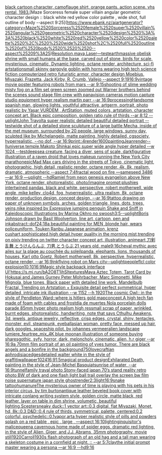 [black cartoon character, camoflauge shirt, orange pants. action scene. vhs rental, 1983.](https://www.ebank.nz/aiartgenerator?category=black%2520cartoon%2520character%2C%2520camoflauge%2520shirt%2C%2520orange%2520pants.%2520action%2520scene.%2520vhs%2520rental%2C%25201983.)[Maze Sorceress female super villain angular geometric character design :: black white red yellow color palette ,  wide shot, full outline of body   --aspect 9:25](https://www.ebank.nz/aiartgenerator?category=Maze%2520Sorceress%2520female%2520super%2520villain%2520angular%2520geometric%2520character%2520design%2520%3A%3A%2520black%2520white%2520red%2520yellow%2520color%2520palette%2520%2C%2520%2520wide%2520shot%2C%2520full%2520outline%2520of%2520body%2520%2520%2520--aspect%25209%3A25)[Resolution,maya,Laser](https://www.ebank.nz/aiartgenerator?category=Resolution%2Cmaya%2CLaser)[—test](https://www.ebank.nz/aiartgenerator?category=%E2%80%94test)[earth](https://www.ebank.nz/aiartgenerator?category=earth)[massive obelisk shrine with small humans at the base, carved out of stone, birds for scale, mysterious, cinematic, Dynamic lighting, octane render, architecture, sci-fi artstation](https://www.ebank.nz/aiartgenerator?category=massive%2520obelisk%2520shrine%2520with%2520small%2520humans%2520at%2520the%2520base%2C%2520carved%2520out%2520of%2520stone%2C%2520birds%2520for%2520scale%2C%2520mysterious%2C%2520cinematic%2C%2520Dynamic%2520lighting%2C%2520octane%2520render%2C%2520architecture%2C%2520sci-fi%2520artstation)[small skinny gargoyle goblin with horns wearing high tech science fiction computerized retro futuristic armor, character design Moebius, Miyazaki, Frazetta, Jack Kirby, R. Crumb, Vallejo --aspect 9:19](https://www.ebank.nz/aiartgenerator?category=small%2520skinny%2520gargoyle%2520goblin%2520with%2520horns%2520wearing%2520high%2520tech%2520science%2520fiction%2520computerized%2520retro%2520futuristic%2520armor%2C%2520character%2520design%2520Moebius%2C%2520Miyazaki%2C%2520Frazetta%2C%2520Jack%2520Kirby%2C%2520R.%2520Crumb%2C%2520Vallejo%2520--aspect%25209%3A19)[16:9](https://www.ebank.nz/aiartgenerator?category=16%3A9)[vintage movie poster featuring robots from mars --ar 9:15](https://www.ebank.nz/aiartgenerator?category=vintage%2520movie%2520poster%2520featuring%2520robots%2520from%2520mars%2520--ar%25209%3A15)[shooting of slime wedding misty fog on a film set green screen zoomed out Warner brothers behind the scenes sound stage film crew with panavision cameras motion capture studio equipment hyper realism martin parr --ar 16:9](https://www.ebank.nz/aiartgenerator?category=shooting%2520of%2520slime%2520wedding%2520misty%2520fog%2520on%2520a%2520film%2520set%2520green%2520screen%2520zoomed%2520out%2520Warner%2520brothers%2520behind%2520the%2520scenes%2520sound%2520stage%2520film%2520crew%2520with%2520panavision%2520cameras%2520motion%2520capture%2520studio%2520equipment%2520hyper%2520realism%2520martin%2520parr%2520--ar%252016%3A9)[processing](https://www.ebank.nz/aiartgenerator?category=processing)[Handsome spanish man, glowing lights. youthful attractive, artgerm, portrait, photo realistic by Yaşar VURDEM , ArtStation, muted colors, artstation, character concept art. Black epic composition, golden ratio,rule of thirds --ar 8:12 --uplight](https://www.ebank.nz/aiartgenerator?category=Handsome%2520spanish%2520man%2C%2520glowing%2520lights.%2520youthful%2520attractive%2C%2520artgerm%2C%2520portrait%2C%2520photo%2520realistic%2520by%2520Ya%C5%9Far%2520VURDEM%2520%2C%2520ArtStation%2C%2520muted%2520colors%2C%2520artstation%2C%2520character%2520concept%2520art.%2520Black%2520epic%2520composition%2C%2520golden%2520ratio%2Crule%2520of%2520thirds%2520--ar%25208%3A12%2520--uplight)[John Travolta super realistic detailed beautiful detailed portrait --test](https://www.ebank.nz/aiartgenerator?category=John%2520Travolta%2520super%2520realistic%2520detailed%2520beautiful%2520detailed%2520portrait%2520--test)[wide shot of a detailed stone sculpture of a large battle Mecha, inside of the met museum, surrounded by 20 people, large windows, sunny day, sculpted like by Michelangelo, matte painting, highly detailed, cgsociety, hyperrealistic, --no dof, --ar 16:9](https://www.ebank.nz/aiartgenerator?category=wide%2520shot%2520of%2520a%2520detailed%2520stone%2520sculpture%2520of%2520a%2520large%2520battle%2520Mecha%2C%2520inside%2520of%2520the%2520met%2520museum%2C%2520surrounded%2520by%252020%2520people%2C%2520large%2520windows%2C%2520sunny%2520day%2C%2520sculpted%2520like%2520by%2520Michelangelo%2C%2520matte%2520painting%2C%2520highly%2520detailed%2C%2520cgsociety%2C%2520hyperrealistic%2C%2520--no%2520dof%2C%2520--ar%252016%3A9)[print::4](https://www.ebank.nz/aiartgenerator?category=print%3A%3A4)[render](https://www.ebank.nz/aiartgenerator?category=render)[1600](https://www.ebank.nz/aiartgenerator?category=1600)[painting](https://www.ebank.nz/aiartgenerator?category=painting)[Jean](https://www.ebank.nz/aiartgenerator?category=Jean)[render](https://www.ebank.nz/aiartgenerator?category=render)[--ll](https://www.ebank.nz/aiartgenerator?category=--ll)[universe,temple,Makoto Shinkai,epic,super wide angle,hyper detailed --w 1024 --test](https://www.ebank.nz/aiartgenerator?category=universe%2Ctemple%2CMakoto%2520Shinkai%2Cepic%2Csuper%2520wide%2520angle%2Chyper%2520detailed%2520--w%25201024%2520--test)[deepsea creature, facing a diver, sens of scale, dark](https://www.ebank.nz/aiartgenerator?category=deepsea%2520creature%2C%2520facing%2520a%2520diver%2C%2520sens%2520of%2520scale%2C%2520dark)[figurative illustration of a raven droid that loves makeup running the New York City marathon](https://www.ebank.nz/aiartgenerator?category=figurative%2520illustration%2520of%2520a%2520raven%2520droid%2520that%2520loves%2520makeup%2520running%2520the%2520New%2520York%2520City%2520marathon)[epic](https://www.ebank.nz/aiartgenerator?category=epic)[Mad Max cars driving in the streets of Tokyo, cinematic light, photographic, high detail, realistic render, octane render, 4k, 8k, realism, dramatic, atmospheric --aspect 7:4](https://www.ebank.nz/aiartgenerator?category=Mad%2520Max%2520cars%2520driving%2520in%2520the%2520streets%2520of%2520Tokyo%2C%2520cinematic%2520light%2C%2520photographic%2C%2520high%2520detail%2C%2520realistic%2520render%2C%2520octane%2520render%2C%25204k%2C%25208k%2C%2520realism%2C%2520dramatic%2C%2520atmospheric%2520--aspect%25207%3A4)[fractal wood on fire —sameseed 3486 —ar 16:9 —uplight --hd](https://www.ebank.nz/aiartgenerator?category=fractal%2520wood%2520on%2520fire%2520%E2%80%94sameseed%25203486%2520%E2%80%94ar%252016%3A9%2520%E2%80%94uplight%2520--hd)[Ramiel from neon genesis evangelion above New York, octane render, photorealistic, photo](https://www.ebank.nz/aiartgenerator?category=Ramiel%2520from%2520neon%2520genesis%2520evangelion%2520above%2520New%2520York%2C%2520octane%2520render%2C%2520photorealistic%2C%2520photo)[/imagine prompt:plushies intertwined pandas, black and white, perspective, robert motherwell, wide angle, mike kelley, clo4d, fog, hyperrealistic, ultra realism, 8k, octane render, production design, concept design, --ar 16:9](https://www.ebank.nz/aiartgenerator?category=/imagine%2520prompt%3Aplushies%2520intertwined%2520pandas%2C%2520black%2520and%2520white%2C%2520perspective%2C%2520robert%2520motherwell%2C%2520wide%2520angle%2C%2520mike%2520kelley%2C%2520clo4d%2C%2520fog%2C%2520hyperrealistic%2C%2520ultra%2520realism%2C%25208k%2C%2520octane%2520render%2C%2520production%2520design%2C%2520concept%2520design%2C%2520--ar%252016%3A9)[tattoo drawing on paper of unknown symbols, arches, golden triangle, lines, dots, trees, veins,](https://www.ebank.nz/aiartgenerator?category=tattoo%2520drawing%2520on%2520paper%2520of%2520unknown%2520symbols%2C%2520arches%2C%2520golden%2520triangle%2C%2520lines%2C%2520dots%2C%2520trees%2C%2520veins%2C)[nike inspired by Expressive jumping penguin Shake and Sniff in Kaleidoscopic Illustrations by Marina Okhro no swoosh](https://www.ebank.nz/aiartgenerator?category=nike%2520inspired%2520by%2520Expressive%2520jumping%2520penguin%2520Shake%2520and%2520Sniff%2520in%2520Kaleidoscopic%2520Illustrations%2520by%2520Marina%2520Okhro%2520no%2520swoosh)[3:5](https://www.ebank.nz/aiartgenerator?category=3%3A5)[--uplight](https://www.ebank.nz/aiartgenerator?category=--uplight)[Boris Johnson drawn by Basil Woolverton, line art, cartoon, pen and ink](https://www.ebank.nz/aiartgenerator?category=Boris%2520Johnson%2520drawn%2520by%2520Basil%2520Woolverton%2C%2520line%2520art%2C%2520cartoon%2C%2520pen%2520and%2520ink)[abstract::](https://www.ebank.nz/aiartgenerator?category=abstract%3A%3A)[dof](https://www.ebank.nz/aiartgenerator?category=dof)[24:18](https://www.ebank.nz/aiartgenerator?category=24%3A18)[a beautiful painting for MEN ,blonde hair, wears policeuniform, Touken Ranbu,Japanese animation, krenz cushart,sophisticated,high detail,hyper quality,in the morning mist,trending on pixiv,trending on twitter,character concept art, illustration, animeart,刀剣乱舞,とうけんらんぶ, 刀男,とうらぶ,21 years old, male](https://www.ebank.nz/aiartgenerator?category=a%2520beautiful%2520painting%2520for%2520MEN%2520%2Cblonde%2520hair%2C%2520wears%2520policeuniform%2C%2520Touken%2520Ranbu%2CJapanese%2520animation%2C%2520krenz%2520cushart%2Csophisticated%2Chigh%2520detail%2Chyper%2520quality%2Cin%2520the%2520morning%2520mist%2Ctrending%2520on%2520pixiv%2Ctrending%2520on%2520twitter%2Ccharacter%2520concept%2520art%2C%2520illustration%2C%2520animeart%2C%E5%88%80%E5%89%A3%E4%B9%B1%E8%88%9E%2C%E3%81%A8%E3%81%86%E3%81%91%E3%82%93%E3%82%89%E3%82%93%E3%81%B6%2C%2520%E5%88%80%E7%94%B7%2C%E3%81%A8%E3%81%86%E3%82%89%E3%81%B6%2C21%2520years%2520old%2C%2520male)[9:16](https://www.ebank.nz/aiartgenerator?category=9%3A16)[cheval mythic avec ailes sur la plage au couchée du soleil](https://www.ebank.nz/aiartgenerator?category=cheval%2520mythic%2520avec%2520ailes%2520sur%2520la%2520plage%2520au%2520couch%C3%A9e%2520du%2520soleil)[panda, elephants, lions, thousands of houses, Karl otto Goetz, Robert motherwell, 8k, perspective, hyperrealistic, octane render, --ar 16:9](https://www.ebank.nz/aiartgenerator?category=panda%2C%2520elephants%2C%2520lions%2C%2520thousands%2520of%2520houses%2C%2520Karl%2520otto%2520Goetz%2C%2520Robert%2520motherwell%2C%25208k%2C%2520perspective%2C%2520hyperrealistic%2C%2520octane%2520render%2C%2520--ar%252016%3A9)[ink](https://www.ebank.nz/aiartgenerator?category=ink)[flying robot on Mars city](https://www.ebank.nz/aiartgenerator?category=flying%2520robot%2520on%2520Mars%2520city)[--uplight](https://www.ebank.nz/aiartgenerator?category=--uplight)[people](https://www.ebank.nz/aiartgenerator?category=people)[flcl color explosion](https://www.ebank.nz/aiartgenerator?category=flcl%2520color%2520explosion)[10:10](https://www.ebank.nz/aiartgenerator?category=10%3A10)[16:9](https://www.ebank.nz/aiartgenerator?category=16%3A9)[Magic style backpack interface UI](https://www.ebank.nz/aiartgenerator?category=Magic%2520style%2520backpack%2520interface%2520UI)['<https://s.mj.run/bA2O8T1jhSI>](https://www.ebank.nz/aiartgenerator?category=%27%3Chttps%3A//s.mj.run/bA2O8T1jhSI%3E)[textures](https://www.ebank.nz/aiartgenerator?category=textures)[Maya Aztec Totem, Tarot Card by Hokusai and James Gurney Peter Mohrbacher, Marc Simonetti, Mike Mignola, blue tones, Black paper with detailed line work, Mandelbulb Fractal, Trending on Artstation + Exquisite detail perfect symmetrical, hyper detailed, intricate ink illustration  --w 1152  --h 1920](https://www.ebank.nz/aiartgenerator?category=Maya%2520Aztec%2520Totem%2C%2520Tarot%2520Card%2520by%2520Hokusai%2520and%2520James%2520Gurney%2520Peter%2520Mohrbacher%2C%2520Marc%2520Simonetti%2C%2520Mike%2520Mignola%2C%2520blue%2520tones%2C%2520Black%2520paper%2520with%2520detailed%2520line%2520work%2C%2520Mandelbulb%2520Fractal%2C%2520Trending%2520on%2520Artstation%2520%2B%2520Exquisite%2520detail%2520perfect%2520symmetrical%2C%2520hyper%2520detailed%2C%2520intricate%2520ink%2520illustration%2520%2520--w%25201152%2520%2520--h%25201920)[The cosmic Owl:: in the style of Pendleton Ward::](https://www.ebank.nz/aiartgenerator?category=The%2520cosmic%2520Owl%3A%3A%2520in%2520the%2520style%2520of%2520Pendleton%2520Ward%3A%3A)[where is hitlers gold map](https://www.ebank.nz/aiartgenerator?category=where%2520is%2520hitlers%2520gold%2520map)[concept,](https://www.ebank.nz/aiartgenerator?category=concept%2C)[A high tech fan made of foam with cables and frost](https://www.ebank.nz/aiartgenerator?category=A%2520high%2520tech%2520fan%2520made%2520of%2520foam%2520with%2520cables%2520and%2520frost)[dia de muertes Nola porcelain dolls parade 85mm hyper photo realism high res](https://www.ebank.nz/aiartgenerator?category=dia%2520de%2520muertes%2520Nola%2520porcelain%2520dolls%2520parade%252085mm%2520hyper%2520photo%2520realism%2520high%2520res)[small scrap of paper, wrinkled, burnt edges, photorealistic, handwriting, note that says Cthulhu Awakens, 3d, jewels, antique jewelry, reflective, crisp edges, crystal, shiny, tentacles, monster, evil, steampunk, eyeball](https://www.ebank.nz/aiartgenerator?category=small%2520scrap%2520of%2520paper%2C%2520wrinkled%2C%2520burnt%2520edges%2C%2520photorealistic%2C%2520handwriting%2C%2520note%2520that%2520says%2520Cthulhu%2520Awakens%2C%25203d%2C%2520jewels%2C%2520antique%2520jewelry%2C%2520reflective%2C%2520crisp%2520edges%2C%2520crystal%2C%2520shiny%2C%2520tentacles%2C%2520monster%2C%2520evil%2C%2520steampunk%2C%2520eyeball)[asian woman, pretty face, messed up hair, dark googles. spaceship pilot. by johannes vermeer](https://www.ebank.nz/aiartgenerator?category=asian%2520woman%2C%2520pretty%2520face%2C%2520messed%2520up%2520hair%2C%2520dark%2520googles.%2520spaceship%2520pilot.%2520by%2520johannes%2520vermeer)[alien landscape lumiere_feurtree_mix_4K blue moon](https://www.ebank.nz/aiartgenerator?category=alien%2520landscape%2520lumiere_feurtree_mix_4K%2520blue%2520moon)[an illustration of someone buying shares](https://www.ebank.nz/aiartgenerator?category=an%2520illustration%2520of%2520someone%2520buying%2520shares)[gothic, syfy, horror, dark, meloncholy, cinematic, alien, h.r giger --ar 16:9](https://www.ebank.nz/aiartgenerator?category=gothic%2C%2520syfy%2C%2520horror%2C%2520dark%2C%2520meloncholy%2C%2520cinematic%2C%2520alien%2C%2520h.r%2520giger%2520--ar%252016%3A9)[a 70mm film portrait of an oil painting of yves tumor. There are black angels and a bonfire in the background](https://www.ebank.nz/aiartgenerator?category=a%252070mm%2520film%2520portrait%2520of%2520an%2520oil%2520painting%2520of%2520yves%2520tumor.%2520There%2520are%2520black%2520angels%2520and%2520a%2520bonfire%2520in%2520the%2520background)[750](https://www.ebank.nz/aiartgenerator?category=750)[lovecraftian aphrodisiac](https://www.ebank.nz/aiartgenerator?category=lovecraftian%2520aphrodisiac)[edges](https://www.ebank.nz/aiartgenerator?category=edges)[detailed,](https://www.ebank.nz/aiartgenerator?category=detailed%2C)[walter white in the style of graffiti](https://www.ebank.nz/aiartgenerator?category=walter%2520white%2520in%2520the%2520style%2520of%2520graffiti)[wallpaper](https://www.ebank.nz/aiartgenerator?category=wallpaper)[1024](https://www.ebank.nz/aiartgenerator?category=1024)[16:9](https://www.ebank.nz/aiartgenerator?category=16%3A9)[1:5](https://www.ebank.nz/aiartgenerator?category=1%3A5)[magical product design](https://www.ebank.nz/aiartgenerator?category=magical%2520product%2520design)[Exhilarated Death, painting in the style of Jean-Michel Basquiat](https://www.ebank.nz/aiartgenerator?category=Exhilarated%2520Death%2C%2520painting%2520in%2520the%2520style%2520of%2520Jean-Michel%2520Basquiat)[sunrise of water, --ar 16:9](https://www.ebank.nz/aiartgenerator?category=sunrise%2520of%2520water%2C%2520--ar%252016%3A9)[tunnel](https://www.ebank.nz/aiartgenerator?category=tunnel)[family traval photo Stony-faced japan 70‘s stand reality retro photo BW of dark and one flash light ball trail overlay the screen bw film noise  supernature japan style ghost](https://www.ebank.nz/aiartgenerator?category=family%2520traval%2520photo%2520Stony-faced%2520japan%252070%E2%80%98s%2520stand%2520reality%2520retro%2520photo%2520BW%2520of%2520dark%2520and%2520one%2520flash%2520light%2520ball%2520trail%2520overlay%2520the%2520screen%2520bw%2520film%2520noise%2520%2520supernature%2520japan%2520style%2520ghost)[render](https://www.ebank.nz/aiartgenerator?category=render)[2:3](https://www.ebank.nz/aiartgenerator?category=2%3A3)[light](https://www.ebank.nz/aiartgenerator?category=light)[16:9](https://www.ebank.nz/aiartgenerator?category=16%3A9)[snake tattoo](https://www.ebank.nz/aiartgenerator?category=snake%2520tattoo)[humanure](https://www.ebank.nz/aiartgenerator?category=humanure)[The mysterious owner of time is playing with his pets in his interior circus, by tim burton](https://www.ebank.nz/aiartgenerator?category=The%2520mysterious%2520owner%2520of%2520time%2520is%2520playing%2520with%2520his%2520pets%2520in%2520his%2520interior%2520circus%2C%2520by%2520tim%2520burton)[antique leather beveled book cover with intricate conlang writing system style, golden circle, matte black, red leather, layer on table in dim shrine, volumetic, beautiful lighting,](https://www.ebank.nz/aiartgenerator?category=antique%2520leather%2520beveled%2520book%2520cover%2520with%2520intricate%2520conlang%2520writing%2520system%2520style%2C%2520golden%2520circle%2C%2520matte%2520black%2C%2520red%2520leather%2C%2520layer%2520on%2520table%2520in%2520dim%2520shrine%2C%2520volumetic%2C%2520beautiful%2520lighting%2C)[Scepter](https://www.ebank.nz/aiartgenerator?category=Scepter)[sneaky duck::1 vector art::0.3 digital, flat Miyazaki, Monet, hd, 8k::0.3 D&D::0.4 rule of thirds, symmetrical, palette, centered:0.2 colorful, psychedelic::0.1](https://www.ebank.nz/aiartgenerator?category=sneaky%2520duck%3A%3A1%2520vector%2520art%3A%3A0.3%2520digital%2C%2520flat%2520Miyazaki%2C%2520Monet%2C%2520hd%2C%25208k%3A%3A0.3%2520D%26D%3A%3A0.4%2520rule%2520of%2520thirds%2C%2520symmetrical%2C%2520palette%2C%2520centered%3A0.2%2520colorful%2C%2520psychedelic%3A%3A0.1)[vapor,](https://www.ebank.nz/aiartgenerator?category=vapor%2C)[art](https://www.ebank.nz/aiartgenerator?category=art)[a hyper realistic style of pills and powders splash on a red table , epic , large , —aspect 16:10](https://www.ebank.nz/aiartgenerator?category=a%2520hyper%2520realistic%2520style%2520of%2520pills%2520and%2520powders%2520splash%2520on%2520a%2520red%2520table%2520%2C%2520epic%2520%2C%2520large%2520%2C%2520%E2%80%94aspect%252016%3A10)[lighting](https://www.ebank.nz/aiartgenerator?category=lighting)[inquisitor's malice](https://www.ebank.nz/aiartgenerator?category=inquisitor%27s%2520malice)[queen](https://www.ebank.nz/aiartgenerator?category=queen)[a cavernous home made of spider eggs, dramatic red lighting, in the style of Alien, Giger, and J.J. Abrams, 35mm photography, movie still](https://www.ebank.nz/aiartgenerator?category=a%2520cavernous%2520home%2520made%2520of%2520spider%2520eggs%2C%2520dramatic%2520red%2520lighting%2C%2520in%2520the%2520style%2520of%2520Alien%2C%2520Giger%2C%2520and%2520J.J.%2520Abrams%2C%252035mm%2520photography%2C%2520movie%2520still)[1920](https://www.ebank.nz/aiartgenerator?category=1920)[Carroll](https://www.ebank.nz/aiartgenerator?category=Carroll)[1930s flash photograph of an old hag and a tall man wearing a skeleton costume in a cornfield at night. :: --ar 5:7](https://www.ebank.nz/aiartgenerator?category=1930s%2520flash%2520photograph%2520of%2520an%2520old%2520hag%2520and%2520a%2520tall%2520man%2520wearing%2520a%2520skeleton%2520costume%2520in%2520a%2520cornfield%2520at%2520night.%2520%3A%3A%2520--ar%25205%3A7)[clay](https://www.ebank.nz/aiartgenerator?category=clay)[the initial prompt master wearing a persona —ar 16:9 --hd](https://www.ebank.nz/aiartgenerator?category=the%2520initial%2520prompt%2520master%2520wearing%2520a%2520persona%2520%E2%80%94ar%252016%3A9%2520--hd)[9:16](https://www.ebank.nz/aiartgenerator?category=9%3A16)